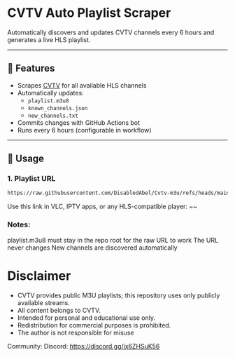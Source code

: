 # CVTV Auto Playlist Scraper

Automatically discovers and updates CVTV channels every 6 hours and generates a live HLS playlist.

---

## 🔹 Features

- Scrapes [CVTV](https://cvtv.cvalley.net/) for all available HLS channels
- Automatically updates:
  - `playlist.m3u8`
  - `known_channels.json`
  - `new_channels.txt`
- Commits changes with GitHub Actions bot
- Runs every 6 hours (configurable in workflow)

---

## 🔹 Usage

### 1. Playlist URL
```bash
https://raw.githubusercontent.com/DisabledAbel/Cvtv-m3u/refs/heads/main/playlist.m3u8
```
Use this link in VLC, IPTV apps, or any HLS-compatible player:
~~


### Notes:
playlist.m3u8 must stay in the repo root for the raw URL to work
The URL never changes
New channels are discovered automatically

# Disclaimer 
- CVTV provides public M3U playlists; this repository uses only publicly available streams.
- All content belongs to CVTV.
- Intended for personal and educational use only.
- Redistribution for commercial purposes is prohibited.
- The author is not responsible for misuse

Community:
Discord: https://discord.gg/jx6ZHSuK56
